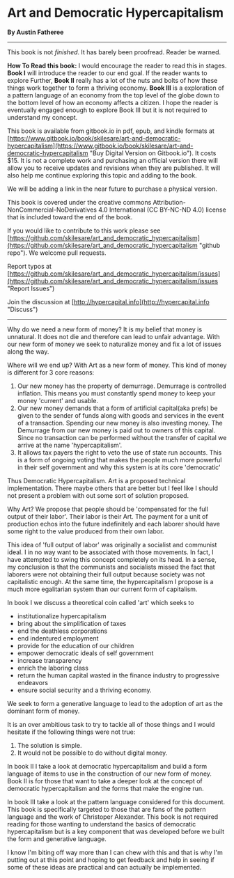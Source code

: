 # Art and Democratic Hypercapitalism

**By Austin Fatheree**

---

This book is not *finished*. It has barely been proofread.  Reader be warned.

**How To Read this book:**  I would encourage the reader to read this in stages.  **Book I** will introduce the reader to our end goal.  If the reader wants to explore Further, **Book II** really has a lot of the nuts and bolts of how these things work together to form a thriving economy.  **Book III** is a exploration of a pattern language of an economy from the top level of the globe down to the bottom level of how an economy affects a citizen.  I hope the reader is eventually engaged enough to explore Book III but it is not required to understand my concept.

This book is available from gitbook.io in pdf, epub, and kindle formats at [https://www.gitbook.io/book/skilesare/art-and-democratic-hypercapitalism](https://www.gitbook.io/book/skilesare/art-and-democratic-hypercapitalism "Buy Digital Version on Gitbook.io").  It costs $15.  It is not a complete work and purchasing an official version there will allow you to receive updates and revisions when they are published. It will also help me continue exploring this topic and adding to the book.

We will be adding a link in the near future to purchase a physical version.

This book is covered under the creative commons Attribution-NonCommercial-NoDerivatives 4.0 International (CC BY-NC-ND 4.0) license that is included toward the end of the book.

If you would like to contribute to this work please see [https://github.com/skilesare/art_and_democratic_hypercapitalism](https://github.com/skilesare/art_and_democratic_hypercapitalism "github repo").  We welcome pull requests.

Report typos at [https://github.com/skilesare/art_and_democratic_hypercapitalism/issues](https://github.com/skilesare/art_and_democratic_hypercapitalism/issues "Report Issues")

Join the discussion at [http://hypercapital.info](http://hypercapital.info "Discuss")

---

Why do we need a new form of money?  It is my belief that money is unnatural. It does not die and therefore can lead to unfair advantage.  With our new form of money we seek to naturalize money and fix a lot of issues along the way.

Where will we end up?  With Art as a new form of money.  This kind of money is different for 3 core reasons:

1. Our new money has the property of demurrage.  Demurrage is controlled inflation. This means you must constantly spend money to keep your money 'current' and usable.
2. Our new money demands that a form of artificial capital(aka prefs) be given to the sender of funds along with goods and services in the event of a transaction.  Spending our new money is also investing money. The Demurrage from our new money is paid out to owners of this capital.  Since no transaction can be performed without the transfer of capital we arrive at the name 'hypercapitalism'.
3. It allows tax payers the right to veto the use of state run accounts.  This is a form of ongoing voting that makes the people much more powerful in their self government and why this system is at its core 'democratic'


Thus Democratic Hypercapitalism.  Art is a proposed technical implementation.  There maybe others that are better but I feel like I should not present a problem with out some sort of solution proposed.

Why Art?  We propose that people should be 'compensated for the full output of their labor'.  Their labor is their Art.  The payment for a unit of production echos into the future indefinitely and each laborer should have some right to the value produced from their own labor.

This idea of 'full output of labor' was originally a socialist and communist ideal.  I in no way want to be associated with those movements.  In fact, I have attempted to swing this concept completely on its head. In a sense, my conclusion is that the communists and socialists missed the fact that laborers were not obtaining their full output because society was not capitalistic enough.  At the same time, the hypercapitalism I propose is a much more egalitarian system than our current form of capitalism.

In book I we discuss a theoretical coin called 'art' which seeks to

* institutionalize hypercapitalism
* bring about the simplification of taxes
* end the deathless corporations
* end indentured employment
* provide for the education of our children
* empower democratic ideals of self government
* increase transparency
* enrich the laboring class
* return the human capital wasted in the finance industry to progressive endeavors
* ensure social security and a thriving economy.

We seek to form a generative language to lead to the adoption of art as the dominant form of money.

It is an over ambitious task to try to tackle all of those things and I would hesitate if the following things were not true:

1. The solution is simple.
2. It would not be possible to do without digital money.


In book II I take a look at democratic hypercapitalism and build a form language of items to use in the construction of our new form of money.  Book II is for those that want to take a deeper look at the concept of democratic hypercapitalism and the forms that make the engine run.

In book III take a look at the pattern language considered for this document.  This book is specifically targeted to those that are fans of the pattern language and the work of Christoper Alexander.  This book is not required reading for those wanting to understand the basics of democratic hypercapitalism but is a key component that was developed before we built the form and generative language.



I know I'm biting off way more than I can chew with this and that is why I'm putting out at this point and hoping to get feedback and help in seeing if some of these ideas are practical and can actually be implemented.


